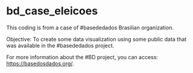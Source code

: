 # bd_case_eleicoes

This coding is from a case of #basededados Brasilian organization.

Objective: To create some data visualization using some public data that was available in the #basededados project.

For more information about the #BD project, you can access: https://basedosdados.org/.

